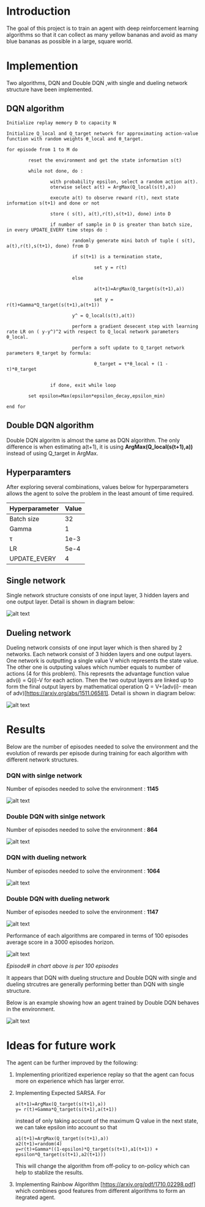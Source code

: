 # Introduction

The goal of this project is to train an agent with deep reinforcement learning algorithms so that it can collect as many yellow bananas and avoid as many blue bananas as possible in a large, square world.

# Implemention
Two algorithms, DQN and Double DQN ,with single and dueling network structure have been implemented.

## DQN algorithm

    Initialize replay memory D to capacity N
    
    Initialize Q_local and Q_target network for approximating action-value function with random weights θ_local and θ_target.
  
    for episode from 1 to M do
  
            reset the environment and get the state information s(t)
    
            while not done, do :
  
                    with probability epsilon, select a random action a(t).
                    oterwise select a(t) = ArgMax(Q_local(s(t),a)) 
          
                    execute a(t) to observe reward r(t), next state information s(t+1) and done or not
          
                    store ( s(t), a(t),r(t),s(t+1), done) into D 
          
                    if number of sample in D is greater than batch size, in every UPDATE_EVERY time steps do : 
                        
                            randomly generate mini batch of tuple ( s(t), a(t),r(t),s(t+1), done) from D
                                
                            if s(t+1) is a termination state, 
                                    
                                    set y = r(t)
                                        
                            else
                                
                                    a(t+1)=ArgMax(Q_target(s(t+1),a))
                                        
                                    set y = r(t)+Gamma*Q_target(s(t+1),a(t+1))
                                
                            y^ = Q_local(s(t),a(t))
                                
                            perform a gradient desecent step with learning rate LR on ( y-y^)^2 with respect to Q_local network parameters θ_local.
                                
                            perform a soft update to Q_target network parameters θ_target by formula:
                                
                                    θ_target = τ*θ_local + (1 - τ)*θ_target
                                
                        
                    if done, exit while loop
            
            set epsilon=Max(epsilon*epsilon_decay,epsilon_min)
            
    end for                    
                        
## Double DQN algorithm

Double DQN algoritm is almost the same as DQN algorithm. The only difference is when estimating a(t+1), it is using **ArgMax(Q_local(s(t+1),a))** instead of using Q_target in ArgMax.

## Hyperparamters

After exploring several combinations, values below for hyperparameters allows the agent to solve the problem in the least amount of time required.

Hyperparameter | Value
--- | ---    
Batch size | 32
Gamma | 1
τ | 1e-3
LR | 5e-4
UPDATE_EVERY | 4 


## Single network    
   
Single network structure consists of one input layer, 3 hidden layers and one output layer. Detail is shown in diagram below:
   
   
   ![alt text](https://github.com/kelvin84hk/DRLND_P1_Navigation/blob/master/pics/network1.jpg)
    
## Dueling network

Dueling network consists of one input layer which is then shared by 2 networks. Each network consist of 3 hidden layers and one output layers. One network is outputting a single value V which represents the state value. The other one is outputing values which number equals to number of actions (4 for this problem). This represnts the advantage function value adv(i) = Q(i)-V for each action. Then the two output layers are linked up to form the final output layers by mathematical operation Q = V+(adv(i)- mean of adv)[https://arxiv.org/abs/1511.06581]. Detail is shown in diagram below:   


![alt text](https://github.com/kelvin84hk/DRLND_P1_Navigation/blob/master/pics/deuling_net.jpg)

# Results

Below are the number of episodes needed to solve the environment and the evolution of rewards per episode during training for each algorithm with different network structures.

### DQN with sinlge network

Number of episodes needed to solve the environment : **1145**

![alt text](https://github.com/kelvin84hk/DRLND_P1_Navigation/blob/master/pics/q.png)

### Double DQN with sinlge network

Number of episodes needed to solve the environment : **864**

![alt text](https://github.com/kelvin84hk/DRLND_P1_Navigation/blob/master/pics/dq.png)

### DQN with dueling network

Number of episodes needed to solve the environment : **1064**

![alt text](https://github.com/kelvin84hk/DRLND_P1_Navigation/blob/master/pics/dueling_q.png)

### Double DQN with dueling network

Number of episodes needed to solve the environment : **1147**

![alt text](https://github.com/kelvin84hk/DRLND_P1_Navigation/blob/master/pics/dueling_dq.png)

Performance of each algorithms are compared in terms of 100 episodes average score in a 3000 episodes horizon.

![alt text](https://github.com/kelvin84hk/DRLND_P1_Navigation/blob/master/pics/compare_avg.png)

*Episode# in chart above is per 100 episodes*

It appears that DQN with dueling structure and Double DQN with single and dueling strcutres are generally performing better than DQN with single structure.

Below is an example showing how an agent trained by Double DQN behaves in the environment.

![alt text](https://github.com/kelvin84hk/DRLND_P1_Navigation/blob/master/pics/dq.gif)


# Ideas for future work

The agent can be further improved by the following:

1. Implementing prioritized experience replay so that the agent can focus more on experience which has larger error.

2. Implementing Expected SARSA. For
    ```
    a(t+1)=ArgMax(Q_target(s(t+1),a))
    y= r(t)+Gamma*Q_target(s(t+1),a(t+1))
    ```
   instead of only taking account of the maximum Q value in the next state, we can take epsilon into account so that
     ```   
     a1(t+1)=ArgMax(Q_target(s(t+1),a))
     a2(t+1)=random(4)
     y=r(t)+Gamma*((1-epsilon)*Q_target(s(t+1),a1(t+1)) + epsilon*Q_target(s(t+1),a2(t+1)))
     ```
     This will change the algorithm from off-policy to on-policy which can help to stablize the results.

3. Implementing Rainbow Algorithm [https://arxiv.org/pdf/1710.02298.pdf] which combines good features from different algorithms to form an itegrated agent.
